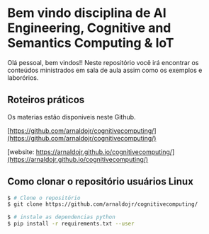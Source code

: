 # Bem vindo disciplina de AI Engineering, Cognitive and Semantics Computing & IoT

Olá pessoal, bem vindos!! Neste repositório você irá encontrar os conteúdos ministrados em sala de aula assim como os exemplos e laborórios. 

## Roteiros práticos 

Os materias estão disponiveis neste Github.

[https://github.com/arnaldojr/cognitivecomputing/](https://github.com/arnaldojr/cognitivecomputing/)

[website: https://arnaldojr.github.io/cognitivecomputing/](https://arnaldojr.github.io/cognitivecomputing/)

## Como clonar o repositório usuários Linux

``` bash
$ # Clone o repositório
$ git clone https://github.com/arnaldojr/cognitivecomputing/

$ # instale as dependencias python
$ pip install -r requirements.txt --user
```